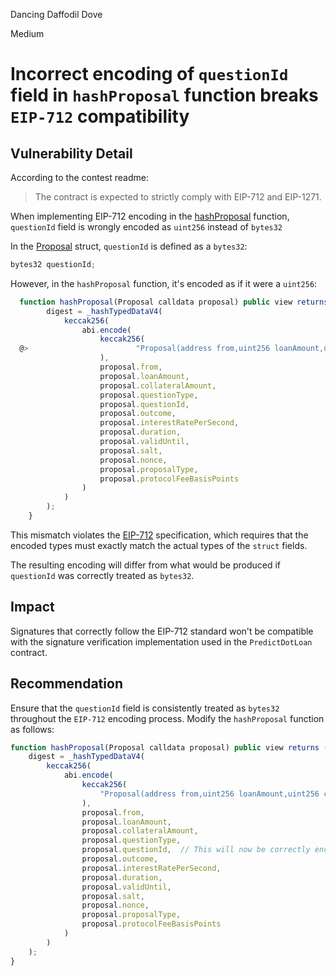 Dancing Daffodil Dove

Medium

# Incorrect encoding of `questionId` field in `hashProposal` function breaks `EIP-712` compatibility

## Vulnerability Detail

According to the contest readme:
>The contract is expected to strictly comply with EIP-712 and EIP-1271.

When implementing EIP-712 encoding in the [hashProposal](https://github.com/sherlock-audit/2024-09-predict-fun/blob/41e70f9eed3f00dd29aba4038544150f5b35dccb/predict-dot-loan/contracts/PredictDotLoan.sol#L817) function, `questionId` field is wrongly encoded as `uint256` instead of `bytes32`

In the  [Proposal](https://github.com/sherlock-audit/2024-09-predict-fun/blob/41e70f9eed3f00dd29aba4038544150f5b35dccb/predict-dot-loan/contracts/interfaces/IPredictDotLoan.sol#L50) struct, `questionId` is defined as a `bytes32`:
```js
bytes32 questionId;
```
However, in the `hashProposal` function, it's encoded as if it were a `uint256`:
```js
  function hashProposal(Proposal calldata proposal) public view returns (bytes32 digest) {
        digest = _hashTypedDataV4(
            keccak256(
                abi.encode(
                    keccak256(
  @>                        "Proposal(address from,uint256 loanAmount,uint256 collateralAmount,uint8 questionType,uint256 questionId,bool outcome,uint256 interestRatePerSecond,uint256 duration,uint256 validUntil,uint256 salt,uint256 nonce,uint8 proposalType,uint256 protocolFeeBasisPoints)"
                    ),
                    proposal.from,
                    proposal.loanAmount,
                    proposal.collateralAmount,
                    proposal.questionType,
                    proposal.questionId,
                    proposal.outcome,
                    proposal.interestRatePerSecond,
                    proposal.duration,
                    proposal.validUntil,
                    proposal.salt,
                    proposal.nonce,
                    proposal.proposalType,
                    proposal.protocolFeeBasisPoints
                )
            )
        );
    }
```
This mismatch violates the [EIP-712](https://eips.ethereum.org/EIPS/eip-712) specification, which requires that the encoded types must exactly match the actual types of the `struct` fields.

The resulting encoding will differ from what would be produced if `questionId` was correctly treated as `bytes32`.

## Impact

Signatures that correctly follow the EIP-712 standard won't be compatible with the signature verification implementation used in the `PredictDotLoan` contract.

## Recommendation

Ensure that the `questionId` field is consistently treated as `bytes32` throughout the `EIP-712` encoding process. Modify the `hashProposal` function as follows:
```js
function hashProposal(Proposal calldata proposal) public view returns (bytes32 digest) {
    digest = _hashTypedDataV4(
        keccak256(
            abi.encode(
                keccak256(
                    "Proposal(address from,uint256 loanAmount,uint256 collateralAmount,uint8 questionType,bytes32 questionId,bool outcome,uint256 interestRatePerSecond,uint256 duration,uint256 validUntil,uint256 salt,uint256 nonce,uint8 proposalType,uint256 protocolFeeBasisPoints)"
                ),
                proposal.from,
                proposal.loanAmount,
                proposal.collateralAmount,
                proposal.questionType,
                proposal.questionId,  // This will now be correctly encoded as bytes32
                proposal.outcome,
                proposal.interestRatePerSecond,
                proposal.duration,
                proposal.validUntil,
                proposal.salt,
                proposal.nonce,
                proposal.proposalType,
                proposal.protocolFeeBasisPoints
            )
        )
    );
}
```
